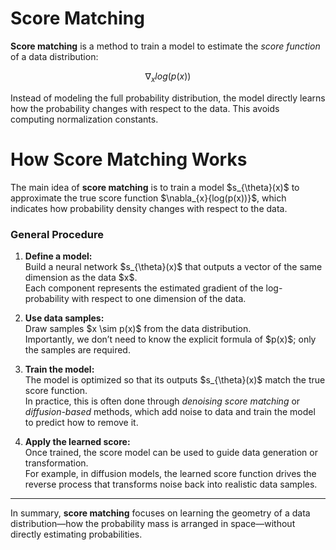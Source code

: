 
# Score Matching

**Score matching** is a method to train a model to estimate the *score
function* of a data distribution:
```math
\nabla_{x} {log(p(x))}
```

Instead of modeling the full probability distribution, the model
directly learns how the probability changes with respect to the data.
This avoids computing normalization constants.

# How Score Matching Works

The main idea of **score matching** is to train a model \$s_{\theta}(x)\$ to approximate the true score function \$\nabla_{x}{log(p(x))}\$, which indicates how probability
density changes with respect to the data.

### General Procedure

1. **Define a model:**  
   Build a neural network \$s_{\theta}(x)\$ that outputs a vector of the same dimension as the data \$x\$.  
   Each component represents the estimated gradient of the log-probability with respect to one dimension of the data.

2. **Use data samples:**  
   Draw samples \$x \sim p(x)\$ from the data distribution.  
   Importantly, we don’t need to know the explicit formula of \$p(x)\$; only the samples are required.

3. **Train the model:**  
   The model is optimized so that its outputs \$s_{\theta}(x)\$ match the true score function.  
   In practice, this is often done through *denoising score matching* or *diffusion-based* methods, which add noise to data and train the model to predict how to remove it.

4. **Apply the learned score:**  
   Once trained, the score model can be used to guide data generation or transformation.  
   For example, in diffusion models, the learned score function drives the reverse process that transforms noise back into realistic data samples.

---

In summary, **score matching** focuses on learning the geometry of a data distribution—how the probability mass is arranged in space—without directly estimating probabilities.  
